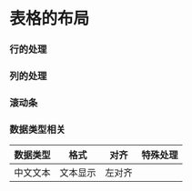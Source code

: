 # 表格的布局

### 行的处理

### 列的处理

### 滚动条

### 数据类型相关

| 数据类型 | 格式 | 对齐 | 特殊处理 |
| --- | --- | --- | --- |
| 中文文本 | 文本显示 | 左对齐 |  |

